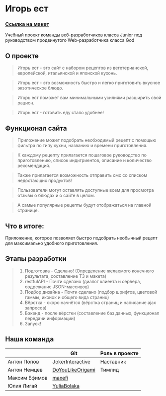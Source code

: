 # Игорь ест
### [Ссылка на макет](http://x2f9cc.axshare.com/#p=home "Макет сайта") 
Учебный проект команды веб-разработчиков класса Junior под руководством продвинутого Web-разработчика класса God 

## О проекте

> Игорь ест - это сайт с набором рецептов из вегетерианской, европейской, итальянской и японской кухонь.

> Игорь ест - это возможность быстро и легко приготовить вкусное экзотическое блюдо.

> Игорь ест поможет вам минимальными усилиями расширить свой рацион.

> Игорь ест - готовить еду стало удобнее!

## Функционал сайта

> Приложение может подобрать необходимый рецепт с помощью фильтра по типу кухни, названию и времени приготовления.

> К каждому рецепту прилагается пошаговое руководство по приготовлению, список индигриентов, описание и количество рекомендаций.

> Также прилагается возможность отправить смс со списком недостающих продуктов!

> Пользователи могут оставлять доступные всем для просмотра отзывы о блюдах и о сайте в целом.

> А самые популярные рецепты будут отображаться на главной странице.

## Что в итоге:
Приложение, которое позволяет быстро подобрать необычный рецепт для максимально удобного приготовления.

## Этапы разработки

> 1. Подготовка - Сделано! (Определение желаемого конечного результата, составление ТЗ и макета)
> 2. restfulAPI - Почти сделано (диалог клиента и сервера, содрежание JSON-массивов)
> 3. Подбор дизайна - Почти сделано (подбор шрифтов, цветовой гаммы, иконок и общего вида страниц)
> 4. Вёрстка - скоро начнётся (вёрстка страниц и написание ajax запросов)
> 5. Бэкенд - после вёрстки (составление баз данных, функционал передачи информации)
> 6. Запуск!

## Наша команда

|            | Git | Роль в проекте |
| ---------- | --- | ---------------- |
| Антон Попов | [JokerInteractive](https://github.com/jokerinteractive) | Наставник | 
| Антон Немцев | [DoYouLikeOrigami](https://github.com/DoYouLikeOrigami) | Тимлид | 
| Максим Ефимов | [maxefi](https://github.com/maxefi) |  |
| Юлия Лигай | [YuliaBolaka](https://github.com/yuliabolaka) |  |
